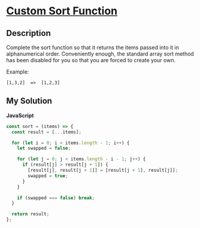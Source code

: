 # [Custom Sort Function](https://www.codewars.com/kata/52105fab0bd0ce9dd00000fe)

## Description

Complete the sort function so that it returns the items passed into it in alphanumerical order. Conveniently enough, the standard array sort method has been disabled for you so that you are forced to create your own.

Example:

```
[1,3,2]  =>  [1,2,3]
```

## My Solution

**JavaScript**

```js
const sort = (items) => {
  const result = [...items];

  for (let i = 0; i < items.length - 1; i++) {
    let swapped = false;

    for (let j = 0; j < items.length - i - 1; j++) {
      if (result[j] > result[j + 1]) {
        [result[j], result[j + 1]] = [result[j + 1], result[j]];
        swapped = true;
      }
    }

    if (swapped === false) break;
  }

  return result;
};
```
